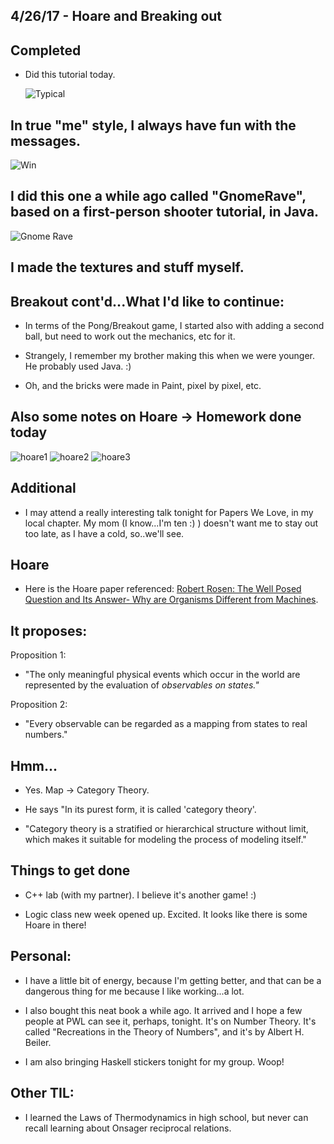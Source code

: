 ## 4/26/17 - Hoare and Breaking out


## Completed

- Did this tutorial today. 

  ![Typical](/images/breakout1.png)
  
  

## In true "me" style, I always have fun with the messages.

  ![Win](/images/breakout2.png)
  
  
  
## I did this one a while ago called "GnomeRave", based on a first-person shooter tutorial, in Java.
  
  ![Gnome Rave](/images/gnomerave.png)
  
## I made the textures and stuff myself. 


## Breakout cont'd...What I'd like to continue: 

- In terms of the Pong/Breakout game, 
  I started also with adding a second ball, but need to work out the mechanics, etc for it.

- Strangely, I remember my brother making this when we were younger. He probably used Java. :)

- Oh, and the bricks were made in Paint, pixel by pixel, etc.

## Also some notes on Hoare -> Homework done today

![hoare1](/images/h_001.png)
![hoare2](/images/h_002.png)
![hoare3](/images/h_003.png)

## Additional
  
- I may attend a really interesting talk tonight for Papers We Love, in my local chapter.
  My mom (I know...I'm ten :) ) doesn't want me to stay out too late, as I have a cold, so..we'll see.
  
## Hoare

- Here is the Hoare paper referenced:
  [Robert Rosen: The Well Posed Question and Its Answer- Why are Organisms Different from Machines](http://www.people.vcu.edu/~mikuleck/PPRISS3.html).
  
## It proposes:

Proposition 1: 

- "The only meaningful physical events which occur in the world are represented by the evaluation of *observables on states."*

Proposition 2: 

- "Every observable can be regarded as a mapping from states to real numbers." 

## Hmm...

- Yes. Map -> Category Theory. 

- He says "In its purest form, it is called 'category theory'.

- "Category theory is a stratified or hierarchical structure without limit,
  which makes it suitable for modeling the process of modeling itself."
  
  
## Things to get done

- C++ lab (with my partner). I believe it's another game! :)

- Logic class new week opened up. Excited. It looks like there is some Hoare in there! 






## Personal:

- I have a little bit of energy, because I'm getting better, and that can be a dangerous thing for me because I like working...a lot.

- I also bought this neat book a while ago. It arrived and I hope a few people at PWL can see it, perhaps, tonight. 
  It's on Number Theory. It's called "Recreations in the Theory of Numbers", and it's by Albert H. Beiler.
  
- I am also bringing Haskell stickers tonight for my group. Woop!

## Other TIL:

- I learned the Laws of Thermodynamics in high school, but never can recall learning about Onsager reciprocal relations.
